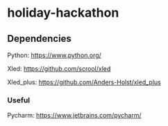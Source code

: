 # holiday-hackathon

## Dependencies

Python: https://www.python.org/

Xled: https://github.com/scrool/xled

Xled_plus: https://github.com/Anders-Holst/xled_plus 

### Useful 
Pycharm: https://www.jetbrains.com/pycharm/ 

